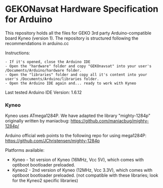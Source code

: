 # GEKONavsat Hardware Specification for Arduino
This repository holds all the files for GEKO 3rd party Arduino-compatible board Kyneo (version 1).
The repository is structured following the recommendations in arduino.cc

Instructions:

	- If it's opened, close the Arduino IDE
	- Open the "hardware" folder and copy "GEKOnavsat" into your user's /Documents/Arduino/hardware folder.
	- Open the "libraries" folder and copy all it's content into your user's /Documents/Arduino/libraries folder.
	- Open the Arduino IDE again and... ready to work with Kyneo

Last tested Arduino IDE Version: 1.6.12

### Kyneo

Kyneo uses ATmega1284P. We have adapted the library "mighty-1284p" originally written by maniacbug:
https://github.com/maniacbug/mighty-1284p/

Arduino official web points to the following repo for using mega1284P:
https://github.com/JChristensen/mighty-1284p

Platforms available:
- Kyneo  - 1st version of Kyneo (16MHz, Vcc 5V), which comes with optiboot bootloader preloaded.
- Kyneo2 - 2nd version of Kyneo (12MHz, Vcc 3.3V), which comes with optiboot bootloader preloaded. (not compatible 
with these libraries; look for the Kyneo2 specific libraries)